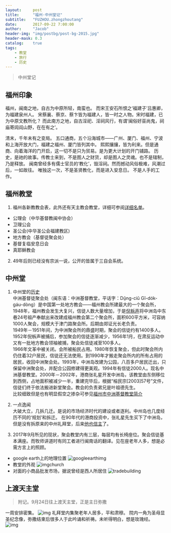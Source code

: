 ```yaml
---
layout:     post
title:      "福州·中州堂记"
subtitle:   "FUZHOU.zhongzhoutang"
date:       2017-09-22 7:00:00
author:     "Jacob"
header-img: "img/postbg/post-bg-2015.jpg"
header-mask: 0.3
catalog:    true
tags:
    - 教堂
    - 旅行
    - 历史
---
```



> 中州堂记

## 福州印象
福州，闽南之地，自古为中原所轻，南蛮也。
而宋王安石所恨之‘福建子’吕惠卿，为福建泉州人。
宋蔡襄、蔡京、蔡卞皆为福建人，皆一时之人物。宋时福建，已为中原文教所化？
而此南方之地，自古淫祀、淫祠风行，有谓‘闽俗好巫尚鬼，祠庙寄闾阎山野，在在有之’。

清末，千年未有之变局。
五口通商，五个沿海城市——广州、厦门、福州、宁波和上海开放大门，福建之福州、厦门皆列其中。
熙熙攘攘，皆为利来。但是通商、向着海洋的门开启，这一切不是只为贸易。是为更大计划的开门铺路。
历史，是祂的故事。传教士来到，不是图人之财货，却是图人之灵魂。也不是辖制，乃是释放。
闽南曾经多有儒士官员的‘教化’，毁淫祠。然而撼动风俗极难，风潮过后，一如故往。
唯独这一次，不是圣贤教化，而是进入安息日。
不是人手的工作。


## 福州教堂

1. 福州各新教教会表，此外还有天主教会教堂，详细可参阅[详细名单][1]。
- 公理会（中华基督教闽中协会）
- 卫理公会
- 圣公会(中华圣公会福建教区)
- 地方教会（基督徒聚会处）
- 基督复临安息日会
- 真耶稣教会

2. 49年后则已经没有宗派一说，公开的皆属于三自会系统。


## 中州堂

1. 中州堂的[历史][4]  
中洲基督徒聚会处（闽东语：中洲基督教堂，平话字：Dṳ̆ng-ciŭ Gĭ-dók-gáu-dòng）是中国第一处地方教会——福州教会所建最大的一个聚会所，1948年，福州教会发生大复兴，信徒人数大量增加，于是[倪柝声][6]将中洲岛中东巷24号祖产奉献出来改建成福州教会第二个聚会所，面积600平方米，可容纳1000人聚会，规模大于津门路聚会所。后期由郑证光长老负责。  
1949年－1951年间，为中洲聚会所的鼎盛时期，聚会的信徒约有1400多人。1952年倪柝声被捕后，参加聚会的信徒逐渐减少，1956年1月，在肃反运动中又有一批地方教会领袖被捕，聚会处信徒减至100多人。  
1966年文革中被关闭。会所被船民占用。1980年恢复聚会，但此时聚会所内仍住着32户居民，信徒还无法使用。到1990年才搬走聚会所内的所有占用的居民，收回中洲聚会处。1993年，中洲岛改建为公园，八百多户居民迁出，只保留中洲聚会处，并配合公园修建得更美观。1994年有信徒2000人。现名中洲基督教堂。2000年－2002年，港商张礼星开发中洲岛，该教堂由东侧移位到西侧，占地面积被减少一半，重建完毕后，根据“榕民宗\[2003\]57号”文件，信徒们终于依法搬进新堂聚会。教会的负责弟兄是叶祖德先生。  
比较细致但是也有明显假空之掺杂可参见[福州市中洲基督教堂简介][2]

2. 一点逸闻  
大破大立，几拆几迁。是说的市场经济时代的建设或者逐利。中州岛也几度经历不同的‘规划’和拆迁。
在90年代的港商投资中，张礼星先生买下了中洲岛，但是没有拆原来的中州礼拜堂，后来[他也信主][3]了。

3. 2017年9月所见的现状，聚会教堂内有三层，每层均有长椅座位。聚会信徒基本满座。而牧师讲道时有同工者进行闽南话的翻译。见在座老年人多，想是必需方言上的照顾。  
* google earth上的地理位置
![googleearthimg][5]
* 教堂的外观
![imgchurch](/img/postimg/fujian-zhongzhongtang.jpg)
* 对面的小商品批发市场，据说曾经是西人所居住
![tradebuilding](/img/postimg/fujian-trade-building.jpg)

## 上渡天主堂
> 附记。9月24日往上渡天主堂，正是主日弥撒

一周安排密集。
![img][7]
礼拜堂内集聚老年人居多，平和肃穆。
院内一角为圣母显圣纪念像，弥撒结束后很多人于此吟诵和祈祷。未听得明白，想是玫瑰经。
![img][8]


[1]: https://zh.wikipedia.org/wiki/%E7%A6%8F%E5%B7%9E%E6%95%99%E5%A0%82
[2]: http://www.zzjdjt.org/zhongzhoujidujiaotangjianjie/
[3]: http://www.zzjdjt.org/xinxiziyuan/wenzi/zhurixinxi/2012nianzhurixinxi/2012/0627/323.html
[4]: https://zh.wikipedia.org/wiki/%E4%B8%AD%E6%B4%B2%E5%9F%BA%E7%9D%A3%E6%95%99%E5%A0%82
[5]: /img/postimg/fujian-zhongzhoutang-map.jpg
[6]: https://zh.wikipedia.org/wiki/%E5%80%AA%E6%9F%9D%E5%A3%B0
[7]: /img/postimg/fujian-shangdutianzhutang1.jpg
[8]: /img/postimg/fujian-shangdu-tianzhutang2.jpg

